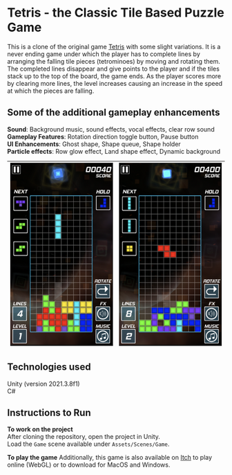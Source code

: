 # Tetris - the Classic Tile Based Puzzle Game #

This is a clone of the original game [Tetris](https://en.wikipedia.org/wiki/Tetris) with some slight variations. It is a never ending game under which the player has to complete lines by arranging the falling tile pieces (tetrominoes) by moving and rotating them. The completed lines disappear and give points to the player and if the tiles stack up to the top of the board, the game ends. As the player scores more by clearing more lines, the level increases causing an increase in the speed at which the pieces are falling.

## Some of the additional gameplay enhancements ##

__Sound__: Background music, sound effects, vocal effects, clear row sound      
__Gameplay Features__: Rotation direction toggle button, Pause button   
__UI Enhancements__: Ghost shape, Shape queue, Shape holder     
__Particle effects__: Row glow effect, Land shape effect, Dynamic background        


|![demo-image-1](./demo-images/demo-image-1.png) | ![demo-image-2](./demo-images/demo-image-2.png) |
|-|-|


## Technologies used ##

Unity (version 2021.3.8f1)  
C#

## Instructions to Run ##

__To work on the project__  
After cloning the repository, open the project in Unity.  
Load the `Game` scene available under `Assets/Scenes/Game`. 

__To play the game__
Additionally, this game is also available on [Itch](https://chandak.itch.io/tetris) to play online (WebGL) or to download for MacOS and Windows.

